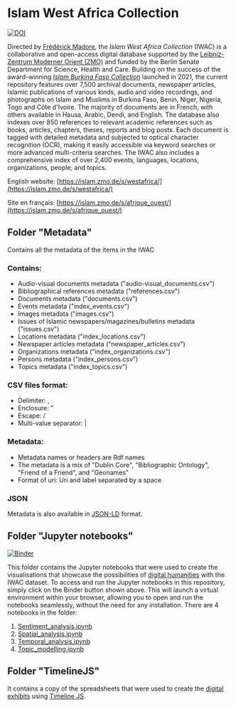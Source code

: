 # Islam West Africa Collection

[![DOI](https://zenodo.org/badge/664653958.svg)](https://zenodo.org/doi/10.5281/zenodo.10390351)

Directed by [Frédérick Madore](https://frederickmadore.com/), the *Islam West Africa Collection* (IWAC) is a collaborative and open-access digital database supported by the [Leibniz-Zentrum Moderner Orient (ZMO)](https://www.zmo.de/en) and funded by the Berlin Senate Department for Science, Health and Care. Building on the success of the award-winning [*Islam Burkina Faso Collection*](https://web.archive.org/web/20231207083222/https://islam.domains.uflib.ufl.edu/s/bf/page/home) launched in 2021, the current repository features over 7,500 archival documents, newspaper articles, Islamic publications of various kinds, audio and video recordings, and photographs on Islam and Muslims in Burkina Faso, Benin, Niger, Nigeria, Togo and Côte d'Ivoire. The majority of documents are in French, with others available in Hausa, Arabic, Dendi, and English. The database also indexes over 850 references to relevant academic references such as books, articles, chapters, theses, reports and blog posts. Each document is tagged with detailed metadata and subjected to optical character recognition (OCR), making it easily accessible via keyword searches or more advanced multi-criteria searches. The IWAC also includes a comprehensive index of over 2,400 events, languages, locations, organizations, people, and topics.

English website: [https://islam.zmo.de/s/westafrica/](https://islam.zmo.de/s/westafrica/)

Site en français: [https://islam.zmo.de/s/afrique_ouest/](https://islam.zmo.de/s/afrique_ouest/)

## Folder "Metadata"
Contains all the metadata of the items in the IWAC

### Contains:
- Audio-visual documents metadata ("audio-visual_documents.csv")
- Bibliographical references metadata ("references.csv")
- Documents metadata ("documents.csv")
- Events metadata ("index_events.csv")
- Images metadata ("images.csv")
- Issues of Islamic newspapers/magazines/bulletins metadata ("issues.csv")
- Locations metadata ("index_locations.csv")
- Newspaper articles metadata ("newspaper_articles.csv")
- Organizations metadata ("index_organizations.csv")
- Persons metadata ("index_persons.csv")
- Topics metadata ("index_topics.csv")

### CSV files format:
- Delimiter: ,
- Enclosure: "
- Escape: /
- Multi-value separator: |

### Metadata:
- Metadata names or headers are Rdf names
- The metadata is a mix of "Dublin Core", "Bibliographic Ontology", "Friend of a Friend", and "Geonames"
- Format of uri: Uri and label separated by a space

### JSON
Metadata is also available in [JSON-LD](https://github.com/fmadore/Islam-West-Africa-Collection/tree/main/Metadata/JSON) format.

## Folder "Jupyter notebooks"
[![Binder](https://mybinder.org/badge_logo.svg)](https://mybinder.org/v2/gh/fmadore/Islam-West-Africa-Collection/HEAD)

This folder contains the Jupyter notebooks that were used to create the visualisations that showcase the possibilities of [digital humanities](https://islam.zmo.de/s/westafrica/page/digital-humanities) with the IWAC dataset. To access and run the Jupyter notebooks in this repository, simply click on the Binder button shown above. This will launch a virtual environment within your browser, allowing you to open and run the notebooks seamlessly, without the need for any installation.
There are 4 notebooks in the folder:
1. [Sentiment_analysis.ipynb](https://github.com/fmadore/Islam-West-Africa-Collection/blob/main/Jupyter%20notebooks/Textual%20analysis/Sentiment%20analysis/Sentiment_analysis.ipynb)
2. [Spatial_analysis.ipynb](https://github.com/fmadore/Islam-West-Africa-Collection/blob/main/Jupyter%20notebooks/Spatial%20analysis/Spatial_analysis.ipynb)
3. [Temporal_analysis.ipynb](https://github.com/fmadore/Islam-West-Africa-Collection/blob/main/Jupyter%20notebooks/Textual%20analysis/Temporal%20analysis/Temporal_analysis.ipynb)
4. [Topic_modelling.ipynb](https://github.com/fmadore/Islam-West-Africa-Collection/blob/main/Jupyter%20notebooks/Textual%20analysis/Topic%20modelling/Topic_modelling.ipynb)

## Folder "TimelineJS"
It contains a copy of the spreadsheets that were used to create the [digital exhibits](https://islam.zmo.de/s/westafrica/page/exhibits) using [Timeline JS](https://timeline.knightlab.com/).
